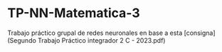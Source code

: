 # TP-NN-Matematica-3
Trabajo práctico grupal de redes neuronales en base a esta [consigna] (Segundo Trabajo Práctico  integrador 2 C - 2023.pdf)
